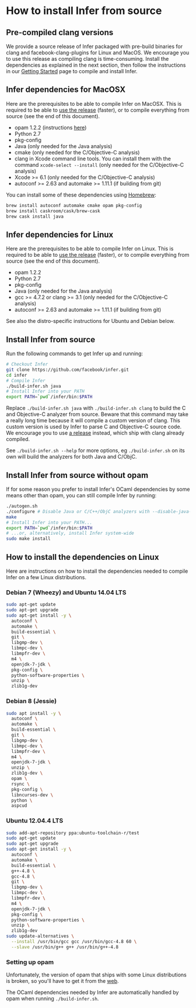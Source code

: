 # How to install Infer from source

## Pre-compiled clang versions

We provide a source release of Infer packaged with pre-build binaries
for clang and facebook-clang-plugins for Linux and MacOS. We encourage
you to use this release as compiling clang is time-consuming. Install
the dependencies as explained in the next section, then follow the
instructions in our [Getting
Started](http://fbinfer.com/docs/getting-started.html#install-from-source)
page to compile and install Infer.


## Infer dependencies for MacOSX

Here are the prerequisites to be able to compile Infer on MacOSX. This
is required to be able to [use the
release](http://fbinfer.com/docs/getting-started.html) (faster), or to
compile everything from source (see the end of this document).

- opam 1.2.2 (instructions [here](https://opam.ocaml.org/doc/Install.html#OSX))
- Python 2.7
- pkg-config
- Java (only needed for the Java analysis)
- cmake (only needed for the C/Objective-C analysis)
- clang in Xcode command line tools. You can install them with the command
  `xcode-select --install` (only needed for the C/Objective-C analysis)
- Xcode >= 6.1 (only needed for the C/Objective-C analysis)
- autoconf >= 2.63 and automake >= 1.11.1 (if building from git)

You can install some of these dependencies using
[Homebrew](http://brew.sh/):

```sh
brew install autoconf automake cmake opam pkg-config
brew install caskroom/cask/brew-cask
brew cask install java
```


## Infer dependencies for Linux

Here are the prerequisites to be able to compile Infer on Linux. This
is required to be able to [use the
release](http://fbinfer.com/docs/getting-started.html) (faster), or to
compile everything from source (see the end of this document).

- opam 1.2.2
- Python 2.7
- pkg-config
- Java (only needed for the Java analysis)
- gcc >= 4.7.2 or clang >= 3.1 (only needed for the C/Objective-C analysis)
- autoconf >= 2.63 and automake >= 1.11.1 (if building from git)

See also the distro-specific instructions for Ubuntu and Debian below.


## Install Infer from source

Run the following commands to get Infer up and running:

```sh
# Checkout Infer
git clone https://github.com/facebook/infer.git
cd infer
# Compile Infer
./build-infer.sh java
# Install Infer into your PATH
export PATH=`pwd`/infer/bin:$PATH
```

Replace `./build-infer.sh java` with `./build-infer.sh clang` to build
the C and Objective-C analyzer from source. Beware that this command
may take a really long time because it will compile a custom version
of clang. This custom version is used by Infer to parse C and
Objective-C source code. We encourage you to use [a
release](https://github.com/facebook/infer/releases/) instead, which
ship with clang already compiled.

See `./build-infer.sh --help` for more options, eg `./build-infer.sh`
on its own will build the analyzers for both Java and C/ObjC.


## Install Infer from source without opam

If for some reason you prefer to install Infer's OCaml dependencies by
some means other than opam, you can still compile Infer by running:

```sh
./autogen.sh
./configure # Disable Java or C/C++/ObjC analyzers with --disable-java-analyzers or --disable-c-analyzers
make
# Install Infer into your PATH...
export PATH=`pwd`/infer/bin:$PATH
# ...or, alternatively, install Infer system-wide
sudo make install
```


## How to install the dependencies on Linux

Here are instructions on how to install the dependencies needed to
compile Infer on a few Linux distributions.

### Debian 7 (Wheezy) and Ubuntu 14.04 LTS

```sh
sudo apt-get update
sudo apt-get upgrade
sudo apt-get install -y \
  autoconf \
  automake \
  build-essential \
  git \
  libgmp-dev \
  libmpc-dev \
  libmpfr-dev \
  m4 \
  openjdk-7-jdk \
  pkg-config \
  python-software-properties \
  unzip \
  zlib1g-dev
```

### Debian 8 (Jessie)

```sh
sudo apt install -y \
  autoconf \
  automake \
  build-essential \
  git \
  libgmp-dev \
  libmpc-dev \
  libmpfr-dev \
  m4 \
  openjdk-7-jdk \
  unzip \
  zlib1g-dev \
  opam \
  rsync \
  pkg-config \
  libncurses-dev \
  python \
  aspcud
```

### Ubuntu 12.04.4 LTS

```sh
sudo add-apt-repository ppa:ubuntu-toolchain-r/test
sudo apt-get update
sudo apt-get upgrade
sudo apt-get install -y \
  autoconf \
  automake \
  build-essential \
  g++-4.8 \
  gcc-4.8 \
  git \
  libgmp-dev \
  libmpc-dev \
  libmpfr-dev \
  m4 \
  openjdk-7-jdk \
  pkg-config \
  python-software-properties \
  unzip \
  zlib1g-dev
sudo update-alternatives \
  --install /usr/bin/gcc gcc /usr/bin/gcc-4.8 60 \
  --slave /usr/bin/g++ g++ /usr/bin/g++-4.8
```

### Setting up opam

Unfortunately, the version of opam that ships with some Linux
distributions is broken, so you'll have to get it from the
[web](http://opam.ocaml.org/doc/Install.html#Binarydistribution).

The OCaml dependencies needed by Infer are automatically handled by
opam when running `./build-infer.sh`.
